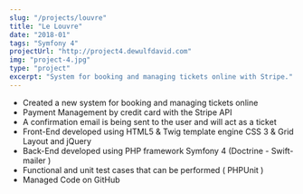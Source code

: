 ```yaml
---
slug: "/projects/louvre"
title: "Le Louvre"
date: "2018-01"
tags: "Symfony 4"
projectUrl: "http://project4.dewulfdavid.com"
img: "project-4.jpg"
type: "project"
excerpt: "System for booking and managing tickets online with Stripe."
---
```


- Created a new system for booking and managing tickets online
- Payment Management by credit card with the Stripe API
- A confirmation email is being sent to the user and will act as a ticket
- Front-End developed using HTML5 & Twig template engine CSS 3 & Grid Layout and jQuery
- Back-End developed using PHP framework Symfony 4 (Doctrine - Swift-mailer )
- Functional and unit test cases that can be performed ( PHPUnit )
- Managed Code on GitHub